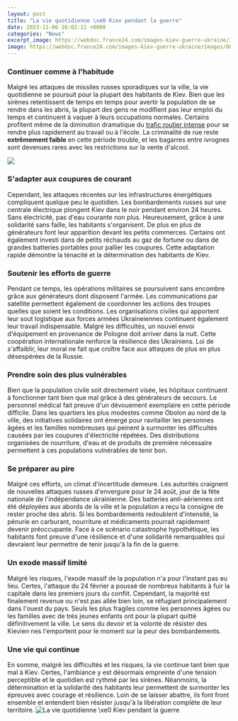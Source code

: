 ```yaml
---
layout: post
title: "La vie quotidienne \xe0 Kiev pendant la guerre"
date: 2023-11-06 16:02:11 +0000
categories: "News"
excerpt_image: https://webdoc.france24.com/images-kiev-guerre-ukraine/images/08.jpg
image: https://webdoc.france24.com/images-kiev-guerre-ukraine/images/08.jpg
---
```


### Continuer comme à l'habitude
Malgré les attaques de missiles russes sporadiques sur la ville, la vie quotidienne se poursuit pour la plupart des habitants de Kiev. Bien que les sirènes retentissent de temps en temps pour avertir la population de se rendre dans les abris, la plupart des gens ne modifient pas leur emploi du temps et continuent à vaquer à leurs occupations normales.  Certains profitent même de la diminution dramatique du [trafic routier intense](https://store.fi.io.vn/collection/puppy) pour se rendre plus rapidement au travail ou à l'école. La criminalité de rue reste **extrêmement faible** en cette période trouble, et les bagarres entre ivrognes sont devenues rares avec les restrictions sur la vente d'alcool.    

![](https://cdn-hub.ina.fr/notice/690x517/2ee/LLC9012111948.jpeg)
### S'adapter aux coupures de courant
Cependant, les attaques récentes sur les infrastructures énergétiques compliquent quelque peu le quotidien. Les bombardements russes sur une centrale électrique plongent Kiev dans le noir pendant environ 24 heures. Sans électricité, pas d'eau courante non plus. Heureusement, grâce à une solidarité sans faille, les habitants s'organisent. De plus en plus de générateurs font leur apparition devant les petits commerces. Certains ont également investi dans de petits réchauds au gaz de fortune ou dans de grandes batteries portables pour pallier les coupures. Cette adaptation rapide démontre la ténacité et la détermination des habitants de Kiev.
### Soutenir les efforts de guerre 
Pendant ce temps, les opérations militaires se poursuivent sans encombre grâce aux générateurs dont disposent l'armée. Les communications par satellite permettent également de coordonner les actions des troupes quelles que soient les conditions. Les organisations civiles qui apportent leur sout logistique aux forces armées Ukraineiennes continuent également leur travail indispensable. Malgré les difficultés, un nouvel envoi d'équipement en provenance de Pologne doit arriver dans la nuit. Cette coopération internationale renforce la résilience des Ukrainiens. Loi de s'affaiblir, leur moral ne fait que croître face aux attaques de plus en plus désespérées de la Russie.
### Prendre soin des plus vulnérables 
Bien que la population civile soit directement visée, les hôpitaux continuent à fonctionner tant bien que mal grâce à des générateurs de secours. Le personnel médical fait preuve d'un dévouement exemplaire en cette période difficile. Dans les quartiers les plus modestes comme Obolon au nord de la ville, des initiatives solidaires ont émergé pour ravitailler les personnes âgées et les familles nombreuses qui peinent à surmonter les difficultés causées par les coupures d'électricité répétées. Des distributions organisées de nourriture, d'eau et de produits de première nécessaire permettent à ces populations vulnérables de tenir bon. 
### Se préparer au pire
Malgré ces efforts, un climat d'incertitude demeure. Les autorités craignent de nouvelles attaques russes d'envergure pour le 24 août, jour de la fête nationale de l'indépendance ukrainienne. Des batteries anti-aériennes ont été déployées aux abords de la ville et la population a reçu la consigne de rester proche des abris. Si les bombardements redoublent d'intensité, la pénurie en carburant, nourriture et médicaments pourrait rapidement devenir préoccupante. Face à ce scénario catastrophe hypothétique, les habitants font preuve d'une résilience et d'une solidarité remarquables qui devraient leur permettre de tenir jusqu'à la fin de la guerre.
### Un exode massif limité
Malgré les risques, l'exode massif de la population n'a pour l'instant pas eu lieu. Certes, l'attaque du 24 février a poussé de nombreux habitants à fuir la capitale dans les premiers jours du conflit. Cependant, la majorité est finalement revenue ou n'est pas allée bien loin, se réfugiant principalement dans l'ouest du pays. Seuls les plus fragiles comme les personnes âgées ou les familles avec de très jeunes enfants ont pour la plupart quitté définitivement la ville. Le sens du devoir et la volonté de résister des Kievien·nes l'emportent pour le moment sur la peur des bombardements.
### Une vie qui continue
En somme, malgré les difficultés et les risques, la vie continue tant bien que mal à Kiev. Certes, l'ambiance y est désormais empreinte d'une tension perceptible et le quotidien est rythmé par les sirènes. Néanmoins, la détermination et la solidarité des habitants leur permettent de surmonter les épreuves avec courage et résilience. Loin de se laisser abattre, ils font front ensemble et entendent bien résister jusqu'à la libération complète de leur territoire.
![La vie quotidienne \xe0 Kiev pendant la guerre](https://webdoc.france24.com/images-kiev-guerre-ukraine/images/08.jpg)
